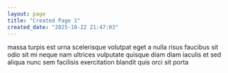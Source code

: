 ```yaml
---
layout: page
title: "Created Page 1"
created_date: "2025-10-22 21:47:03"
---
```


massa turpis est urna scelerisque volutpat eget a nulla risus faucibus sit odio sit mi neque nam ultrices vulputate quisque diam diam iaculis et sed aliqua nunc sem facilisis exercitation blandit quis orci sit porta 
